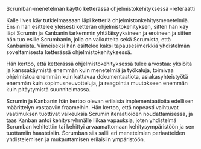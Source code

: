  

Scrumban-menetelmän käyttö ketterässä ohjelmistokehityksessä -referaatti 

Kalle Ilves käy tutkielmassaan läpi ketteriä ohjelmistonkehitysmenetelmiä. Ensin hän esittelee yleisesti ketterän ohjelmistokehityksen, sitten hän käy läpi Scrumin ja Kanbanin tarkemmin yhtäläisyyksineen ja eroineen ja sitten hän tuo esille Scrumbanin, jolla on vaikutteita sekä Scrumista, että Kanbanista. Viimeiseksi hän esittelee kaksi tapausesimerkkiä yhdistelmän soveltamisesta ketterässä ohjelmistokehityksessä. 

Hän kertoo, että ketterässä ohjelmistokehityksessä tulee arvostaa: yksiöitä ja kanssakäymistä enemmän kuin menetelmiä ja työkaluja, toimivaa ohjelmistoa enemmän kuin kattavaa dokumentaatiota, asiakasyhteistyötä enemmän kuin sopimusneuvotteluja, ja reagointia muutokseen enemmän kuin pitäytymistä suunnitelmassa. 

Scrumin ja Kanbanin hän kertoo olevan erilaisia implementaatioita edellisen määrittelyn vastaaviin fraameihin. Hän kertoo, että nopeasti vaihtuvat vaatimuksen tuottivat vaikeuksia Scrumin iteraatioiden noudattamisessa, ja taas Kanban antoi kehitysryhmälle liikaa vapauksia, joten yhdistelmä Scrumban kehitettiin tai kehittyi arvaamattomaan kehitysympäristöön ja sen tuottamiin haasteisiin. Scrumban siis sallii eri menetelmien periaatteiden yhdistelemisen ja mukauttamisen erilaisiin ympäristöön. 

 
